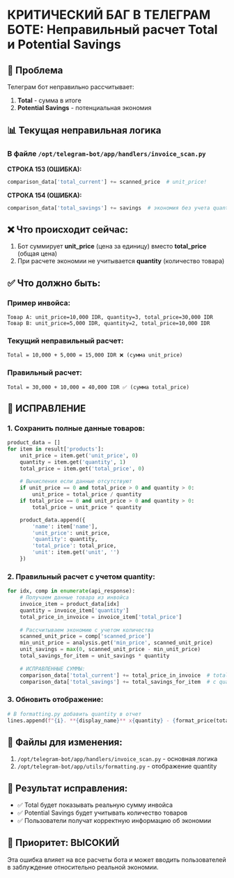 # КРИТИЧЕСКИЙ БАГ В ТЕЛЕГРАМ БОТЕ: Неправильный расчет Total и Potential Savings

## 🚨 Проблема
Телеграм бот неправильно рассчитывает:
1. **Total** - сумма в итоге
2. **Potential Savings** - потенциальная экономия

## 📊 Текущая неправильная логика

### В файле `/opt/telegram-bot/app/handlers/invoice_scan.py`

**СТРОКА 153 (ОШИБКА):**
```python
comparison_data['total_current'] += scanned_price  # unit_price!
```

**СТРОКА 154 (ОШИБКА):**  
```python
comparison_data['total_savings'] += savings  # экономия без учета quantity!
```

## ❌ Что происходит сейчас:
1. Бот суммирует **unit_price** (цена за единицу) вместо **total_price** (общая цена)
2. При расчете экономии не учитывается **quantity** (количество товара)

## ✅ Что должно быть:

### Пример инвойса:
```
Товар A: unit_price=10,000 IDR, quantity=3, total_price=30,000 IDR
Товар B: unit_price=5,000 IDR, quantity=2, total_price=10,000 IDR
```

### Текущий неправильный расчет:
```
Total = 10,000 + 5,000 = 15,000 IDR ❌ (сумма unit_price)
```

### Правильный расчет:
```
Total = 30,000 + 10,000 = 40,000 IDR ✅ (сумма total_price)
```

## 🔧 ИСПРАВЛЕНИЕ

### 1. Сохранить полные данные товаров:
```python
product_data = []
for item in result['products']:
    unit_price = item.get('unit_price', 0)
    quantity = item.get('quantity', 1)
    total_price = item.get('total_price', 0)
    
    # Вычисления если данные отсутствуют
    if unit_price == 0 and total_price > 0 and quantity > 0:
        unit_price = total_price / quantity
    if total_price == 0 and unit_price > 0 and quantity > 0:
        total_price = unit_price * quantity

    product_data.append({
        'name': item['name'],
        'unit_price': unit_price,
        'quantity': quantity, 
        'total_price': total_price,
        'unit': item.get('unit', '')
    })
```

### 2. Правильный расчет с учетом quantity:
```python
for idx, comp in enumerate(api_response):
    # Получаем данные товара из инвойса
    invoice_item = product_data[idx]
    quantity = invoice_item['quantity']
    total_price_in_invoice = invoice_item['total_price']
    
    # Рассчитываем экономию с учетом количества
    scanned_unit_price = comp['scanned_price']
    min_unit_price = analysis.get('min_price', scanned_unit_price)
    unit_savings = max(0, scanned_unit_price - min_unit_price)
    total_savings_for_item = unit_savings * quantity
    
    # ИСПРАВЛЕННЫЕ СУММЫ:
    comparison_data['total_current'] += total_price_in_invoice  # total_price!
    comparison_data['total_savings'] += total_savings_for_item  # с quantity!
```

### 3. Обновить отображение:
```python
# В formatting.py добавить quantity в отчет
lines.append(f"{i}. **{display_name}** x{quantity} - {format_price(total_price)} {status_emoji}")
```

## 📍 Файлы для изменения:
1. `/opt/telegram-bot/app/handlers/invoice_scan.py` - основная логика
2. `/opt/telegram-bot/app/utils/formatting.py` - отображение quantity

## 🎯 Результат исправления:
- ✅ Total будет показывать реальную сумму инвойса 
- ✅ Potential Savings будет учитывать количество товаров
- ✅ Пользователи получат корректную информацию об экономии

## 🚨 Приоритет: ВЫСОКИЙ
Эта ошибка влияет на все расчеты бота и может вводить пользователей в заблуждение относительно реальной экономии.